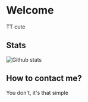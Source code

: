 # Welcome
TT cute

## Stats
![Github stats](https://github-readme-stats.vercel.app/api?username=YourOrdinaryCat&show_icons=true&theme=dark&bg_color=21262d&hide_border="true")

## How to contact me?
You don't, it's that simple
